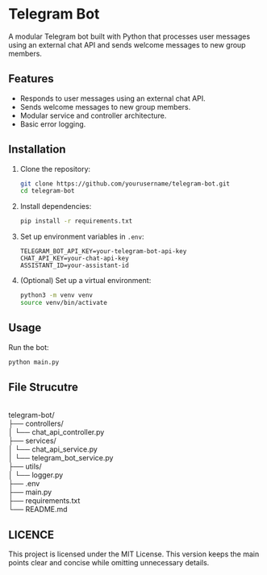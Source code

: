 # Telegram Bot

A modular Telegram bot built with Python that processes user messages using an external chat API and sends welcome messages to new group members.

## Features
- Responds to user messages using an external chat API.
- Sends welcome messages to new group members.
- Modular service and controller architecture.
- Basic error logging.

## Installation

1. Clone the repository:
    ```bash
    git clone https://github.com/yourusername/telegram-bot.git
    cd telegram-bot
    ```

2. Install dependencies:
    ```bash
    pip install -r requirements.txt
    ```

3. Set up environment variables in `.env`:
    ```env
    TELEGRAM_BOT_API_KEY=your-telegram-bot-api-key
    CHAT_API_KEY=your-chat-api-key
    ASSISTANT_ID=your-assistant-id
    ```

4. (Optional) Set up a virtual environment:
    ```bash
    python3 -m venv venv
    source venv/bin/activate
    ```

## Usage

Run the bot:
```bash
python main.py
```

## File Strucutre
<br />
telegram-bot/ <br />
├── controllers/ <br />
│ └── chat_api_controller.py <br />
├── services/ <br />
│ └── chat_api_service.py <br />
│ └── telegram_bot_service.py <br />
├── utils/ <br />
│ └── logger.py <br />
├── .env <br />
├── main.py <br />
├── requirements.txt <br />
└── README.md <br />

## LICENCE

This project is licensed under the MIT License. This version keeps the main points clear and concise while omitting unnecessary details.
